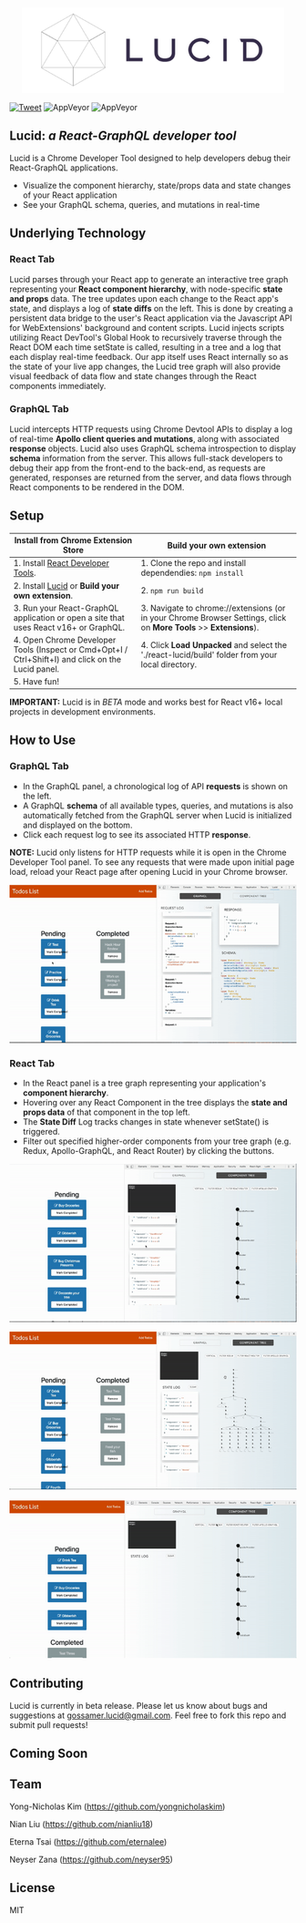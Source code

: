 <p align="center">
  <img width="460" height="150" src="public/assets/lucidlogo-transparent.png?raw=true">
</p>

[![Tweet](https://img.shields.io/twitter/url/http/shields.io.svg?style=social)](https://twitter.com/intent/tweet?text=Make%20development%20easier%20with%20Lucid.&url=https://github.com/Gossamer-React/Lucid&hashtags=react,graphql,apollographql,javascript,programming,developers,chrome)
![AppVeyor](https://img.shields.io/badge/build-passing-green.svg)
![AppVeyor](https://img.shields.io/badge/License-MIT-blue.svg)

## **Lucid**: *a React-GraphQL developer tool*

Lucid is a Chrome Developer Tool designed to help developers debug their React-GraphQL applications. 
- Visualize the component hierarchy, state/props data and state changes of your React application
- See your GraphQL schema, queries, and mutations in real-time

## Underlying Technology
### React Tab
Lucid parses through your React app to generate an interactive tree graph representing your __React component hierarchy__, with node-specific __state and props__ data. The tree updates upon each change to the React app's state, and displays a log of __state diffs__ on the left. This is done by creating a persistent data bridge to the user's React application via the Javascript API for WebExtensions' background and content scripts. Lucid injects scripts utilizing React DevTool's Global Hook to recursively traverse through the React DOM each time setState is called, resulting in a tree and a log that each display real-time feedback. Our app itself uses React internally so as the state of your live app changes, the Lucid tree graph will also provide visual feedback of data flow and state changes through the React components immediately.

### GraphQL Tab
Lucid intercepts HTTP requests using Chrome Devtool APIs to display a log of real-time __Apollo client queries and mutations__, along with associated __response__ objects. Lucid also uses GraphQL schema introspection to display __schema__ information from the server. This allows full-stack developers to debug their app from the front-end to the back-end, as requests are generated, responses are returned from the server, and data flows through React components to be rendered in the DOM. 

## Setup
| Install from Chrome Extension Store  | Build your own extension |
| ------------- | ------------- |
| 1. Install <a href="https://chrome.google.com/webstore/detail/react-developer-tools/fmkadmapgofadopljbjfkapdkoienihi?hl=en">React Developer Tools</a>. | 1. Clone the repo and install dependendies:     ```npm install``` |
| 2. Install <a href="https://chrome.google.com/webstore/category/extensions">Lucid</a> or __Build your own extension__. | 2. ```npm run build ```|
|3. Run your React-GraphQL application or open a site that uses React v16+ or GraphQL.|3. Navigate to chrome://extensions (or in your Chrome Browser Settings, click on **More Tools** >> **Extensions**). |
|4. Open Chrome Developer Tools (Inspect or Cmd+Opt+I / Ctrl+Shift+I) and click on the Lucid panel.|4. Click **Load Unpacked** and select the './react-lucid/build' folder from your local directory.|
|5. Have fun!  |

**IMPORTANT:**  Lucid is in *BETA* mode and works best for React v16+ local projects in development environments. 

## How to Use
### GraphQL Tab 
* In the GraphQL panel, a chronological log of API __requests__ is shown on the left. 
* A GraphQL __schema__ of all available types, queries, and mutations is also automatically fetched from the GraphQL server when Lucid is initialized and displayed on the bottom.
* Click each request log to see its associated HTTP __response__. 
 
**NOTE:**  Lucid only listens for HTTP requests while it is open in the Chrome Developer Tool panel. To see any requests that were made upon initial page load, reload your React page after opening Lucid in your Chrome browser. 

![](public/ReqResJson.gif) 

### React Tab
* In the React panel is a tree graph representing your application's __component hierarchy__. 
* Hovering over any React Component in the tree displays the __state and props data__ of that component in the top left.
* The __State Diff__ Log tracks changes in state whenever setState() is triggered.
* Filter out specified higher-order components from your tree graph (e.g. Redux, Apollo-GraphQL, and React Router) by clicking the buttons.

![](public/StateDiff.gif)

![](public/TreeDisplay.gif)

![](public/TreeFilter.gif)

## Contributing 

Lucid is currently in beta release. Please let us know about bugs and suggestions at gossamer.lucid@gmail.com. Feel free to fork this repo and submit pull requests! 

## Coming Soon


## Team

Yong-Nicholas Kim (https://github.com/yongnicholaskim)

Nian Liu (https://github.com/nianliu18)

Eterna Tsai (https://github.com/eternalee)

Neyser Zana (https://github.com/neyser95)

## License
MIT
